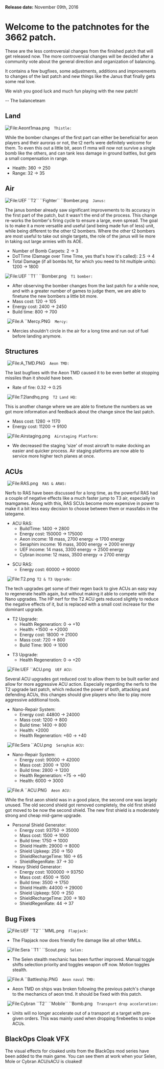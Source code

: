 **Release date:** November 09th, 2016

# Welcome to the patchnotes for the 3662 patch.

These are the less controversial changes from the finished patch that
will get released now. The more controversial changes will be decided
after a community vote about the general direction and organization of
balancing.

It contains a few bugfixes, some adjustments, additions and improvements
to changes of the last patch and new things like the Janus that finally
gets some real love.

We wish you good luck and much fun playing with the new patch!

-- The balanceteam

## Land

![[`File:Aeont1maa.png`](File:Aeont1maa.png)](Aeont1maa.png "fig:File:Aeont1maa.png")`  Thistle:`

While the bomber changes of the first part can either be beneficial for
aeon players and their auroras or not, the t2 nerfs were definitely
welcome for them. To even this out a little bit, aeon t1 mma will now
not survive a single bomb like the others, and can tank less damage in
ground battles, but gets a small compensation in range.

-   Health: 360 → 250
-   Range: 32 → 35

## Air

![[`File:UEF`](File:UEF)` ``T2`` ``Fighter`` ``Bomber.png`](UEF_T2_Fighter_Bomber.png "fig:File:UEF T2 Fighter Bomber.png")`  Janus:`

The janus bomber already saw significant improvements to its accuracy in
the first part of the patch, but it wasn't the end of the process. This
change re-works the bomber's firing cycle to ensure a large, even
spread. The goal is to make it a more versatile and useful (and being
made fun of less) unit, while being different to the other t2 bombers.
Where the other t2 bombers are most useful to take out single targets,
the role of the janus will lie more in taking out large armies with its
AOE.

-   Number of Bomb Carpets: 2 → 3
-   DoTTime (Damage over Time Time, yes that's how it's called): 2.5 → 4
-   Total Damage (if all bombs hit, for which you need to hit multiple
    units): 1200 → 1800

![[`File:UEF`](File:UEF)` ``T1`` ``Bomber.png`](UEF_T1_Bomber.png "fig:File:UEF T1 Bomber.png")`  T1 bomber:`

-   After observing the bomber changes from the last patch for a while
    now, and with a greater number of games to judge them, we are able
    to finetune the new bombers a little bit more.
-   Mass cost: 120 → 105
-   Energy cost: 2400 → 2450
-   Build time: 800 → 700

` `![[`File:A`](File:A)` ``Mercy.PNG`](A_Mercy.PNG "fig:File:A Mercy.PNG")`  Mercy:`

-   Mercies shouldn't circle in the air for a long time and run out of
    fuel before landing anymore.

## Structures

` `![[`File:A_TMD.PNG`](File:A_TMD.PNG)](A_TMD.PNG "fig:File:A_TMD.PNG")`  Aeon TMD:`

The last bugfixes with the Aeon TMD caused it to be even better at
stopping missiles than it should have been.

-   Rate of fire: 0.32 → 0.25

` `![[`File:T2landhq.png`](File:T2landhq.png)](T2landhq.png "fig:File:T2landhq.png")`  T2 Land HQ:`

This is another change where we are able to finetune the numbers as we
got more information and feedback about the change since the last patch.

-   Mass cost: 1280 → 1170
-   Energy cost: 11200 → 9100

` `![[`File:Airstaging.png`](File:Airstaging.png)](Airstaging.png "fig:File:Airstaging.png")`  Airstaging Platform:`

-   We decreased the staging 'size' of most aircraft to make docking an
    easier and quicker process. Air staging platforms are now able to
    service more higher tech planes at once.

## ACUs

` `![[`File:RAS.png`](File:RAS.png)](RAS.png "fig:File:RAS.png")`  RAS & ARAS:`

Nerfs to RAS have been discussed for a long time, as the powerful RAS
had a couple of negative effects like a much faster jump to T3 air,
especially in teamgames. Along with this, RAS SCUs become more expensive
in power to make it a bit less easy decision to choose between them or
massfabs in the lategame.

-   ACU RAS:
    -   BuildTime: 1400 → 2800
    -   Energy cost: 150000 → 175000
    -   Aeon income: 18 mass, 2700 energy → 1700 energy
    -   Seraphim income: 16 mass, 3000 energy → 2000 energy
    -   UEF income: 14 mass, 3300 energy → 2500 energy
    -   Cybran income: 12 mass, 3500 energy → 2700 energy

<!-- -->

-   SCU RAS:
    -   Energy cost: 60000 → 90000

` `![[`File:T2.png`](File:T2.png)](T2.png "fig:File:T2.png")` T2 & T3 Upgrade:`

The tech upgrades get some of their regen back to give ACUs an easy way
to regenerate health again, but without making it able to compete with
the Nano upgrades. The HP nerf for the T2 ACU gets reduced slightly to
reduce the negative effects of it, but is replaced with a small cost
increase for the dominant upgrade.

-   T2 Upgrade:
    -   Health Regeneration: 0 → +10
    -   Health: +1500 → +2000
    -   Energy cost: 18000 → 21000
    -   Mass cost: 720 → 800
    -   Build Time: 900 → 1000

<!-- -->

-   T3 Upgrade:
    -   Health Regeneration: 0 → +20

` `![[`File:UEF`](File:UEF)` ``ACU.png`](UEF_ACU.png "fig:File:UEF ACU.png")`  UEF ACU:`

Several ACU upgrades got reduced cost to allow them to be built earlier
and allow for more aggressive ACU action. Especially regarding the nerfs
to the T2 upgrade last patch, which reduced the power of both, attacking
and defending ACUs, this changes should give players who like to play
more aggressive additional tools.

-   Nano-Repair System:
    -   Energy cost: 44800 → 24000
    -   Mass cost: 1200 → 800
    -   Build time: 1400 → 800
    -   Health: +2000
    -   Health Regeneration: +60 → +40

` `![[`File:Sera`](File:Sera)` ``ACU.png`](Sera_ACU.png "fig:File:Sera ACU.png")`  Seraphim ACU:`

-   Nano-Repair System:
    -   Energy cost: 90000 → 42000
    -   Mass cost: 2000 → 1200
    -   Build time: 2800 → 1200
    -   Health Regeneration: +75 → +60
    -   Health: 6000 → 3000

` `![[`File:A`](File:A)` ``ACU.PNG`](A_ACU.PNG "fig:File:A ACU.PNG")`  Aeon ACU:`

While the first aeon shield was in a good place, the second one was
largely unused. The old second shield got removed completely, the old
first shield got moved to be now the second shield. The new first shield
is a moderately strong and cheap mid-game upgrade.

-   Personal Shield Generator:
    -   Energy cost: 93750 → 35000
    -   Mass cost: 1500 → 1000
    -   Build time: 1750 → 1000
    -   Shield Health: 29000 → 8000
    -   Shield Upkeep: 250 → 150
    -   ShieldRechargeTime: 160 → 65
    -   ShieldRegenRate: 37 → 30
-   Heavy Shield Generator:
    -   Energy cost: 1000000 → 93750
    -   Mass cost: 4500 → 1500
    -   Build time: 3500 → 1750
    -   Shield Health: 44000 → 29000
    -   Shield Upkeep: 500 → 250
    -   ShieldRechargeTime: 200 → 160
    -   ShieldRegenRate: 44 → 37

## Bug Fixes

` `![[`File:UEF`](File:UEF)` ``T2`` ``MML.png`](UEF_T2_MML.png "fig:File:UEF T2 MML.png")`  Flapjack:`

-   The Flapjack now does friendly fire damage like all other MMLs.

` `![[`File:Sera`](File:Sera)` ``T1`` ``Scout.png`](Sera_T1_Scout.png "fig:File:Sera T1 Scout.png")`  Selen:`

-   The Selen stealth mechanic has been further improved. Manual toggle
    shifts selection priority and toggles weapon off now. Motion toggles
    stealth.

` `![[`File:A`](File:A)` ``Battleship.PNG`](A_Battleship.PNG "fig:File:A Battleship.PNG")`  Aeon naval TMD:`

-   Aeon TMD on ships was broken following the previous patch's change
    to the mechanics of aeon tmd. It should be fixed with this patch.

` `![[`File:Cybran`](File:Cybran)` ``T2`` ``Mobile`` ``Bomb.png`](Cybran_T2_Mobile_Bomb.png "fig:File:Cybran T2 Mobile Bomb.png")`  Transport drop acceleration:`

-   Units will no longer accelerate out of a transport at a target with
    pre-given orders. This was mainly used when dropping firebeetles to
    snipe ACUs.

## BlackOps Cloak VFX

The visual effects for cloaked units from the BlackOps mod series have
been added to the main game. You can see them at work when your Selen,
Mole or Cybran ACU/sACU is cloaked!